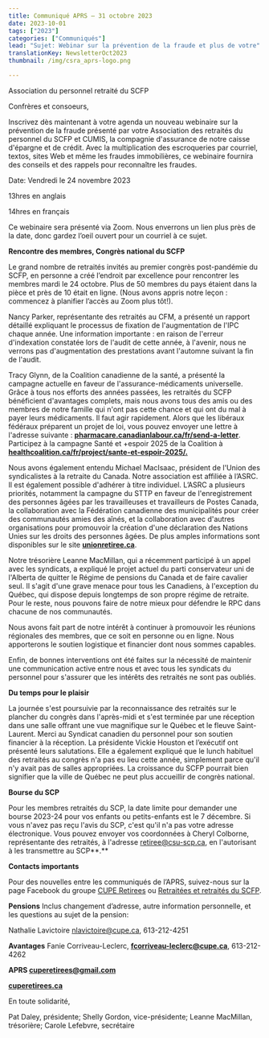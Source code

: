 ```yaml
---
title: Communiqué APRS – 31 octobre 2023
date: 2023-10-01
tags: ["2023"]
categories: ["Communiqués"]
lead: "Sujet: Webinar sur la prévention de la fraude et plus de votre"
translationKey: NewsletterOct2023
thumbnail: /img/csra_aprs-logo.png

---
```


Association du personnel retraité du SCFP

Confrères et consoeurs,

Inscrivez dès maintenant à votre agenda un nouveau webinaire sur la
prévention de la fraude présenté par votre Association des retraités du
personnel du SCFP et CUMIS, la compagnie d'assurance de notre caisse
d'épargne et de crédit. Avec la multiplication des escroqueries par
courriel, textos, sites Web et même les fraudes immobilières, ce
webinaire fournira des conseils et des rappels pour reconnaître les
fraudes.

Date: Vendredi le 24 novembre 2023

13hres en anglais

14hres en français

Ce webinaire sera présenté via Zoom. Nous enverrons un lien plus près de
la date, donc gardez l’oeil ouvert pour un courriel à ce sujet.

**Rencontre des membres, Congrès national du SCFP**

Le grand nombre de retraités invités au premier congrès post-pandémie du
SCFP, en personne a créé l’endroit par excellence pour rencontrer les
membres mardi le 24 octobre. Plus de 50 membres du pays étaient dans la
pièce et près de 10 était en ligne. (Nous avons appris notre leçon :
commencez à planifier l’accès au Zoom plus tôt!).

Nancy Parker, représentante des retraités au CFM, a présenté un rapport
détaillé expliquant le processus de fixation de l'augmentation de l'IPC
chaque année. Une information importante : en raison de l'erreur
d'indexation constatée lors de l'audit de cette année, à l'avenir, nous
ne verrons pas d'augmentation des prestations avant l'automne suivant la
fin de l'audit.

Tracy Glynn, de la Coalition canadienne de la santé, a présenté la
campagne actuelle en faveur de l'assurance-médicaments universelle.
Grâce à tous nos efforts des années passées, les retraités du SCFP
bénéficient d'avantages complets, mais nous avons tous des amis ou des
membres de notre famille qui n'ont pas cette chance et qui ont du mal à
payer leurs médicaments. Il faut agir rapidement. Alors que les libéraux
fédéraux préparent un projet de loi, vous pouvez envoyer une lettre à
l'adresse suivante :
**<u>pharmacare.canadianlabour.ca/fr/send-a-letter</u>**. Participez à
la campagne Santé et +espoir 2025 de la Coalition à
**<u>healthcoalition.ca/fr/project/sante-et-espoir-2025/.</u>**

Nous avons également entendu Michael MacIsaac, président de l'Union des
syndicalistes à la retraite du Canada. Notre association est affiliée à
l’ASRC. Il est également possible d'adhérer à titre individuel. L’ASRC a
plusieurs priorités, notamment la campagne du STTP en faveur de
l'enregistrement des personnes âgées par les travailleuses et
travailleurs de Postes Canada, la collaboration avec la Fédération
canadienne des municipalités pour créer des communautés amies des aînés,
et la collaboration avec d'autres organisations pour promouvoir la
création d'une déclaration des Nations Unies sur les droits des
personnes âgées. De plus amples informations sont disponibles sur le
site **<u>unionretiree.ca</u>**.

Notre trésorière Leanne MacMillan, qui a récemment participé à un appel
avec les syndicats, a expliqué le projet actuel du parti conservateur
uni de l'Alberta de quitter le Régime de pensions du Canada et de faire
cavalier seul. Il s'agit d'une grave menace pour tous les Canadiens, à
l'exception du Québec, qui dispose depuis longtemps de son propre régime
de retraite. Pour le reste, nous pouvons faire de notre mieux pour
défendre le RPC dans chacune de nos communautés.

Nous avons fait part de notre intérêt à continuer à promouvoir les
réunions régionales des membres, que ce soit en personne ou en ligne.
Nous apporterons le soutien logistique et financier dont nous sommes
capables.

Enfin, de bonnes interventions ont été faites sur la nécessité de
maintenir une communication active entre nous et avec tous les syndicats
du personnel pour s'assurer que les intérêts des retraités ne sont pas
oubliés.

**Du temps pour le plaisir**

La journée s'est poursuivie par la reconnaissance des retraités sur le
plancher du congrès dans l'après-midi et s'est terminée par une
réception dans une salle offrant une vue magnifique sur le Québec et le
fleuve Saint-Laurent. Merci au Syndicat canadien du personnel pour son
soutien financier à la réception. La présidente Vickie Houston et
l’exécutif ont présenté leurs salutations. Elle a également expliqué que
le lunch habituel des retraités au congrès n'a pas eu lieu cette année,
simplement parce qu'il n'y avait pas de salles appropriées. La
croissance du SCFP pourrait bien signifier que la ville de Québec ne
peut plus accueillir de congrès national.

**Bourse du SCP**

Pour les membres retraités du SCP, la date limite pour demander une
bourse 2023-24 pour vos enfants ou petits-enfants est le 7 décembre. Si
vous n'avez pas reçu l'avis du SCP, c'est qu'il n'a pas votre adresse
électronique. Vous pouvez envoyer vos coordonnées à Cheryl Colborne,
représentante des retraités, à l'adresse retiree@csu-scp.ca, en
l'autorisant à les transmettre au SCP**.**

**Contacts importants**

Pour des nouvelles entre les communiqués de l’APRS, suivez-nous sur la
page Facebook du groupe [CUPE
Retirees](https://www.facebook.com/groups/417137408489152/) ou
[Retraitées et retraités du
SCFP](https://www.facebook.com/groups/402963953416114/).

**Pensions** Inclus changement d’adresse, autre information personnelle,
et les questions au sujet de la pension:

Nathalie Lavictoire <nlavictoire@cupe.ca>, 613-212-4251

**Avantages** Fanie Corriveau-Leclerc,
[**fcorriveau-leclerc@cupe.ca**](mailto:fcorriveau-leclerc@cupe.ca),
613-212-4262

**APRS <cuperetirees@gmail.com>**

[**cuperetirees.ca**](http://cuperetirees.ca)

En toute solidarité,

Pat Daley, présidente; Shelly Gordon, vice-présidente; Leanne MacMillan,
trésorière; Carole Lefebvre, secrétaire
